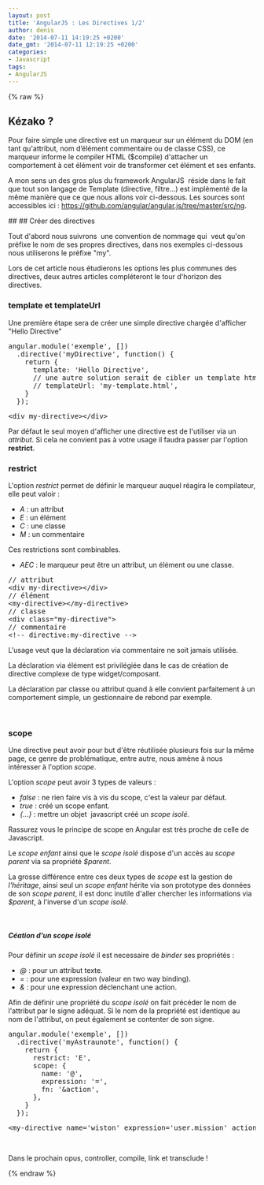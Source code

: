 ```yaml
---
layout: post
title: 'AngularJS : Les Directives 1/2'
author: denis
date: '2014-07-11 14:19:25 +0200'
date_gmt: '2014-07-11 12:19:25 +0200'
categories:
- Javascript
tags:
- AngularJS
---
```

{% raw %}
## Kézako ?
<p>Pour faire simple une directive est un marqueur sur un élément du DOM (en tant qu'attribut, nom d’élément commentaire ou de classe CSS), ce marqueur informe le compiler HTML ($compile) d'attacher un comportement à cet élément voir de transformer cet élément et ses enfants.</p>
<p>A mon sens un des gros plus du framework AngularJS  réside dans le fait que tout son langage de Template (directive, filtre…) est implémenté de la même manière que ce que nous allons voir ci-dessous. Les sources sont accessibles ici : <a title="https://github.com/angular/angular.js/tree/master/src/ng" href="https://github.com/angular/angular.js/tree/master/src/ng" target="_blank">https://github.com/angular/angular.js/tree/master/src/ng</a>.</p>
## 
## Créer des directives
<p>Tout d'abord nous suivrons  une convention de nommage qui  veut qu'on préfixe le nom de ses propres directives, dans nos exemples ci-dessous nous utiliserons le préfixe "my".</p>
<p>Lors de cet article nous étudierons les options les plus communes des directives, deux autres articles compléteront le tour d'horizon des directives.</p>
<h3></h3>
<h3>template et templateUrl</h3>
<p>Une première étape sera de créer une simple directive chargée d'afficher "Hello Directive"</p>
<pre class="lang:js decode:true">angular.module('exemple', [])
  .directive('myDirective', function() {
    return {
      template: 'Hello Directive',
      // une autre solution serait de cibler un template html
      // templateUrl: 'my-template.html',
    }
  });</pre>
<pre class="lang:xhtml decode:true">&lt;div my-directive&gt;&lt;/div&gt;</pre>
<p>Par défaut le seul moyen d'afficher une directive est de l'utiliser via un <em>attribut</em>. Si cela ne convient pas à votre usage il faudra passer par l'option <strong>restrict</strong>.</p>
<h3></h3>
<h3>restrict</h3>
<p>L'option <em>restrict</em> permet de définir le marqueur auquel réagira le compilateur, elle peut valoir :</p>
<ul>
<li><em>A</em> : un attribut</li>
<li><em>E</em> : un élément</li>
<li><em>C</em> : une classe</li>
<li><em>M </em>: un commentaire</li>
</ul>
<p>Ces restrictions sont combinables.</p>
<ul>
<li><em>AEC</em> : le marqueur peut être un attribut, un élément ou une classe.</li>
</ul>
<pre class="lang:xhtml decode:true">// attribut
&lt;div my-directive&gt;&lt;/div&gt;
// élément
&lt;my-directive&gt;&lt;/my-directive&gt;
// classe
&lt;div class="my-directive"&gt;
// commentaire
&lt;!-- directive:my-directive --&gt;</pre>
<p>L'usage veut que la déclaration via commentaire ne soit jamais utilisée.</p>
<p>La déclaration via élément est privilégiée dans le cas de création de directive complexe de type widget/composant.</p>
<p>La déclaration par classe ou attribut quand à elle convient parfaitement à un comportement simple, un gestionnaire de rebond par exemple.</p>
<p>&nbsp;</p>
<h3>scope</h3>
<p>Une directive peut avoir pour but d'être réutilisée plusieurs fois sur la même page, ce genre de problématique, entre autre, nous amène à nous intéresser à l'option <em>scope</em>.</p>
<p>L'option <em>scope</em> peut avoir 3 types de valeurs :</p>
<ul>
<li><em>false</em> : ne rien faire vis à vis du scope, c'est la valeur par défaut.</li>
<li><em>true </em>: créé un scope enfant.</li>
<li><em>{...}</em> : mettre un objet  javascript créé un <em>scope isolé.</em></li>
</ul>
<p>Rassurez vous le principe de scope en Angular est très proche de celle de Javascript.</p>
<p>Le <em>scope enfant</em> ainsi que le <em>scope isolé</em> dispose d'un accès au <em>scope parent</em> via sa propriété <em>$parent</em>.</p>
<p>La grosse différence entre ces deux types de <em>scope</em> est la gestion de <em>l'héritage</em>, ainsi seul un <em>scope enfant</em> hérite via son prototype des données de son <em>scope parent</em>, il est donc inutile d'aller chercher les informations via <em>$parent</em>, à l'inverse d'un <em>scope isolé</em>.</p>
<p>&nbsp;</p>
<h5>Céation d'un scope isolé</h5>
<p>Pour définir un <em>scope isolé</em> il est necessaire de <em>binder</em> ses propriétés :</p>
<ul>
<li><em>@</em> : pour un attribut texte.</li>
<li><em>=</em> : pour une expression (valeur en two way binding).</li>
<li><em>&amp;</em> : pour une expression déclenchant une action.</li>
</ul>
<p>Afin de définir une propriété du <em>scope isolé</em> on fait précéder le nom de l'attribut par le signe adéquat. Si le nom de la propriété est identique au nom de l'attribut, on peut également se contenter de son signe.</p>
<pre class="lang:js decode:true">angular.module('exemple', [])
  .directive('myAstraunote', function() {
    return {
      restrict: 'E',
      scope: {
        name: '@',
        expression: '=',
        fn: '&amp;action',
      },
    }
  });</pre>
<pre class="lang:xhtml decode:true ">&lt;my-directive name='wiston' expression='user.mission' action='launch(user)'&gt;&lt;/my-directive&gt;
</pre>
<p>&nbsp;</p>
<p>Dans le prochain opus, controller, compile, link et transclude !</p>
{% endraw %}
